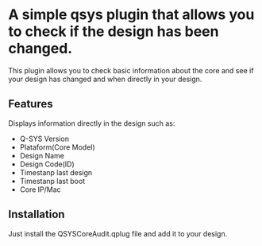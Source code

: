 
# A simple qsys plugin that allows you to check if the design has been changed.

This plugin allows you to check basic information about the core and see if your design has changed and when directly in your design.


## Features

Displays information directly in the design such as:

- Q-SYS Version
- Plataform(Core Model)
- Design Name
- Design Code(ID)
- Timestanp last design
- Timestanp last boot
- Core IP/Mac


## Installation

Just install the QSYSCoreAudit.qplug file and add it to your design.
    